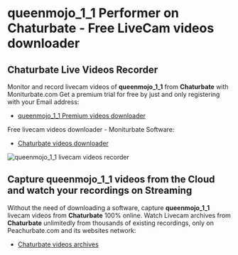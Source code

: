 # queenmojo_1_1 Performer on Chaturbate - Free LiveCam videos downloader

## Chaturbate Live Videos Recorder

Monitor and record livecam videos of **queenmojo_1_1** from **Chaturbate** with Moniturbate.com
Get a premium trial for free by just and only registering with your Email address:
* [queenmojo_1_1 Premium videos downloader](https://moniturbate.com/request-demo-licence-key.html)

Free livecam videos downloader - Moniturbate Software:
* [Chaturbate videos downloader](https://moniturbate.com/moniturbate-download-software.html)

![queenmojo_1_1 livecam videos recorder](https://peachurnet.com/templates/moniturbate-software.png)


## Capture queenmojo_1_1 videos from the Cloud and watch your recordings on Streaming

Without the need of downloading a software, capture **queenmojo_1_1** livecam videos from **Chaturbate** 100% online.
Watch Livecam archives from **Chaturbate** unlimitedly from thousands of existing recordings, only on Peachurbate.com and its websites network:
* [Chaturbate videos archives](https://peachurnet.com/)